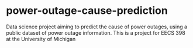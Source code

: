 # power-outage-cause-prediction
Data science project aiming to predict the cause of power outages, using a public dataset of power outage information. 
This is a project for EECS 398 at the University of Michigan

